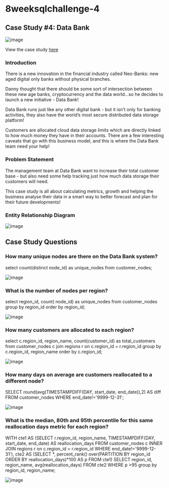 # 8weeksqlchallenge-4

## Case Study #4: Data Bank

![image](https://github.com/alankritm95/8weeksqlchallenge-4/assets/129503746/b2889568-d108-4c91-b753-6e15e9368301)

View the case study [here](https://8weeksqlchallenge.com/case-study-4/)


### Introduction
There is a new innovation in the financial industry called Neo-Banks: new aged digital only banks without physical branches.

Danny thought that there should be some sort of intersection between these new age banks, cryptocurrency and the data world…so he decides to launch a new initiative - Data Bank!

Data Bank runs just like any other digital bank - but it isn’t only for banking activities, they also have the world’s most secure distributed data storage platform!

Customers are allocated cloud data storage limits which are directly linked to how much money they have in their accounts. There are a few interesting caveats that go with this business model, and this is where the Data Bank team need your help!

### Problem Statement
The management team at Data Bank want to increase their total customer base - but also need some help tracking just how much data storage their customers will need.

This case study is all about calculating metrics, growth and helping the business analyse their data in a smart way to better forecast and plan for their future developments!

### Entity Relationship Diagram

![image](https://github.com/alankritm95/8weeksqlchallenge-4/assets/129503746/0232dc35-15a3-47da-b994-c0ad6bf637fa)

## Case Study Questions

### How many unique nodes are there on the Data Bank system?

select count(distinct node_id) as unique_nodes from customer_nodes;

![image](https://github.com/alankritm95/8weeksqlchallenge-4/assets/129503746/93960d40-f208-4876-834d-963ce6e6fbdb)


### What is the number of nodes per region?

select region_id, count( node_id) as unique_nodes from customer_nodes
group by region_id order by region_id;

![image](https://github.com/alankritm95/8weeksqlchallenge-4/assets/129503746/726a58f8-bd43-44fd-bbd6-fbdee3242219)


### How many customers are allocated to each region?

select c.region_id, region_name, count(customer_id) as total_customers from customer_nodes c join regions r
on c.region_id = r.region_id
group by c.region_id, region_name order by c.region_id;

![image](https://github.com/alankritm95/8weeksqlchallenge-4/assets/129503746/84b8de8c-e759-4a57-9ee7-ef98904e89bd)


### How many days on average are customers reallocated to a different node?


SELECT round(avg(TIMESTAMPDIFF(DAY, start_date, end_date)),2) AS diff
FROM customer_nodes WHERE end_date!='9999-12-31';

![image](https://github.com/alankritm95/8weeksqlchallenge-4/assets/129503746/bcff4275-e945-4b33-b7ac-17264349f8b1)


### What is the median, 80th and 95th percentile for this same reallocation days metric for each region?


WITH cte1 AS
  (SELECT r.region_id,
       region_name,
          TIMESTAMPDIFF(DAY, start_date, end_date) AS reallocation_days
   FROM customer_nodes c
   INNER JOIN regions r on c.region_id = r.region_id
   WHERE end_date!='9999-12-31'),
     cte2 AS
  (SELECT *,
          percent_rank() over(PARTITION BY region_id
                              ORDER BY reallocation_days)*100 AS p
   FROM cte1)
SELECT region_id,
       region_name,
       avg(reallocation_days)
FROM cte2
WHERE p >95
group by region_id,
       region_name;

 ![image](https://github.com/alankritm95/8weeksqlchallenge-4/assets/129503746/a7f00a8e-09af-441c-91ed-43e2ee1c1bc6)



